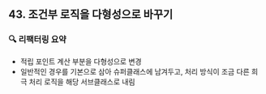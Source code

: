 ## 43. 조건부 로직을 다형성으로 바꾸기

### 🔍 리팩터링 요약

- 적립 포인트 계산 부분을 다형성으로 변경
- 일반적인 경우를 기본으로 삼아 슈퍼클래스에 남겨두고, 처리 방식이 조금 다른 희극 처리 로직을 해당 서브클래스로 내림
